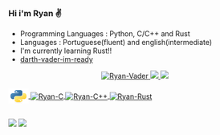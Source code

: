 ### Hi i'm Ryan ✌

- Programming Languages : Python, C/C++ and Rust
- Languages : Portuguese(fluent) and english(intermediate)
- I'm currently learning Rust!!
- [darth-vader-im-ready](https://github.com/ryserk/ryserk/assets/85703424/053cc014-7f94-4aa9-b8a7-55ae3900835b)


<div align="center">
  <a href="https://github.com/ryserk">
  <img height= "300" alt = "Ryan-Vader" src="https://tenor.com/view/darth-vader-im-ready-lightsaber-star-wars-gif-15851238](https://github.com/ryserk/ryserk/assets/85703424/053cc014-7f94-4aa9-b8a7-55ae3900835b)">
  <img height="180em" src="https://github-readme-stats.vercel.app/api?username=ryserk&show_icons=true&theme=github_dark&include_all_commits=true&count_private=true"/>
  <img height="180em" src="https://github-readme-stats.vercel.app/api/top-langs/?username=ryserk&layout=compact&langs_count=7&theme=github_dark"/>
    
</div>
 <div style="display: inline_block"><br>
  <img align="center" alt="Ryan-Python" height="30" width="40" src="https://raw.githubusercontent.com/devicons/devicon/master/icons/python/python-original.svg">
   <img align="center" alt= "Ryan-C" height="30" width"40" src="https://cdn.jsdelivr.net/gh/devicons/devicon/icons/c/c-original.svg">
  <img align="center" alt= "Ryan-C++" height="30" width"40" src="https://cdn.jsdelivr.net/gh/devicons/devicon/icons/cplusplus/cplusplus-original.svg">
  <img align="center" alt= "Ryan-Rust" height="30" width"40" src="https://cdn.jsdelivr.net/gh/devicons/devicon/icons/rust/rust-plain.svg">
  
  
   
</div>

  ##
  
<div> 
  <a href = "mailto:ryangabryel2005@gmail.com"><img src="https://img.shields.io/badge/-Gmail-%23333?style=for-the-badge&logo=gmail&logoColor=white" target="_blank"></a>
  <a href = "mailto:xfoo#6633"><img src="https://img.shields.io/badge/Discord-7289DA?style=for-the-badge&logo=discord&logoColor=white" target="_blank"></a>
  
  
</div>
